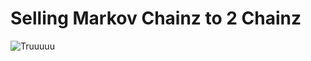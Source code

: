 # Selling Markov Chainz to 2 Chainz
![Truuuuu](http://d1zjcuqflbd5k.cloudfront.net/files/acc_131520/GvX8?response-content-disposition=inline;%20filename=Screenshot%20on%202013-06-06%20at%2019.00.10.png;%20filename*=UTF-8%27%27Screenshot%20on%202013-06-06%20at%2019.00.10.png&Expires=1373239659&Signature=BrFPfJvE3GeTCC3R52sQnroQYSauqV6CVL4DGNHJdaVvoHdQM6F~rLMquVkgZ1j3TApKZLR0tSGGzFGcpCwOMIJ8q12tnKbtQoCo~Lbzf6WcphDxaAqE7Z73NZ1BJWOBOYZCELIQe~Kv9AomFcI4mcmNiTlTaJ3EDzXOfdXBvxI_&Key-Pair-Id=APKAJTEIOJM3LSMN33SA)
